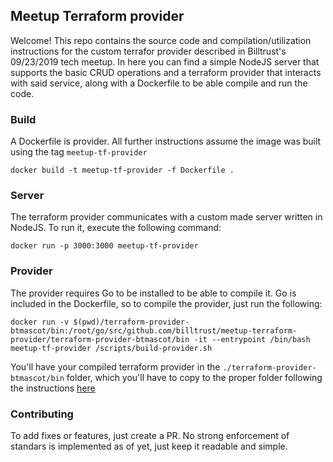 ## Meetup Terraform provider

Welcome! This repo contains the source code and compilation/utilization instructions for the custom terrafor provider described in Billtrust's 09/23/2019 tech meetup. In here you can find a simple NodeJS server that supports the basic CRUD operations and a terraform provider that interacts with said service, along with a Dockerfile to be able compile and run the code.

### Build

A Dockerfile is provider. All further instructions assume the image was built using the tag `meetup-tf-provider`

```shell
docker build -t meetup-tf-provider -f Dockerfile .
```

### Server
The terraform provider communicates with a custom made server written in NodeJS.
To run it, execute the following command: 

```shell
docker run -p 3000:3000 meetup-tf-provider
```

### Provider

The provider requires Go to be installed to be able to compile it. Go is included in the Dockerfile, so to compile the provider, just run the following:

```shell
docker run -v $(pwd)/terraform-provider-btmascot/bin:/root/go/src/github.com/billtrust/meetup-terraform-provider/terraform-provider-btmascot/bin -it --entrypoint /bin/bash meetup-tf-provider /scripts/build-provider.sh
```

You'll have your compiled terraform provider in the `./terraform-provider-btmascot/bin` folder, which you'll have to copy to the proper folder following the instructions [here](https://www.terraform.io/docs/plugins/basics.html#installing-plugins)

### Contributing

To add fixes or features, just create a PR. No strong enforcement of standars is implemented as of yet, just keep it readable and simple.
